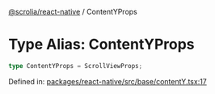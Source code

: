 [@scrolia/react-native](../README.md) / ContentYProps

# Type Alias: ContentYProps

```ts
type ContentYProps = ScrollViewProps;
```

Defined in: [packages/react-native/src/base/contentY.tsx:17](https://github.com/alpheustangs/scrolia/blob/6e40d863f64abf882be181a26502e5d480dddfc9/packages/react-native/src/base/contentY.tsx#L17)
